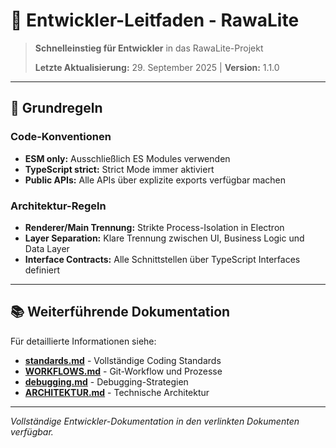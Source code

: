 # 🚀 Entwickler-Leitfaden - RawaLite

> **Schnelleinstieg für Entwickler** in das RawaLite-Projekt
> 
> **Letzte Aktualisierung:** 29. September 2025 | **Version:** 1.1.0

---

## 🎯 **Grundregeln**

### **Code-Konventionen**
- **ESM only:** Ausschließlich ES Modules verwenden
- **TypeScript strict:** Strict Mode immer aktiviert
- **Public APIs:** Alle APIs über explizite exports verfügbar machen

### **Architektur-Regeln**
- **Renderer/Main Trennung:** Strikte Process-Isolation in Electron
- **Layer Separation:** Klare Trennung zwischen UI, Business Logic und Data Layer
- **Interface Contracts:** Alle Schnittstellen über TypeScript Interfaces definiert

---

## 📚 **Weiterführende Dokumentation**

Für detaillierte Informationen siehe:
- **[standards.md](standards.md)** - Vollständige Coding Standards
- **[WORKFLOWS.md](WORKFLOWS.md)** - Git-Workflow und Prozesse
- **[debugging.md](debugging.md)** - Debugging-Strategien
- **[ARCHITEKTUR.md](ARCHITEKTUR.md)** - Technische Architektur

---

*Vollständige Entwickler-Dokumentation in den verlinkten Dokumenten verfügbar.*
